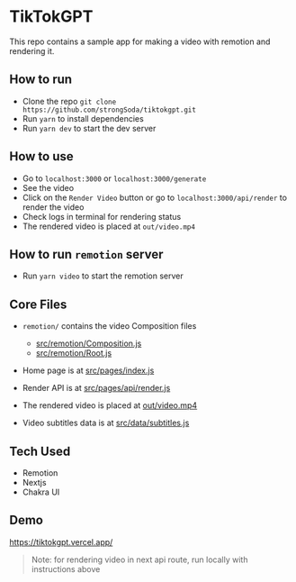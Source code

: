# TikTokGPT

This repo contains a sample app for making a video with remotion and rendering it.

## How to run

- Clone the repo `git clone https://github.com/strongSoda/tiktokgpt.git`
- Run `yarn` to install dependencies
- Run `yarn dev` to start the dev server

## How to use

- Go to `localhost:3000` or `localhost:3000/generate` 
- See the video
- Click on the `Render Video` button or go to `localhost:3000/api/render` to render the video
- Check logs in terminal for rendering status
- The rendered video is placed at `out/video.mp4`

## How to run `remotion` server

- Run `yarn video` to start the remotion server

## Core Files

- `remotion/` contains the video Composition files 
    - [src/remotion/Composition.js](src/remotion/Composition.js)
    - [src/remotion/Root.js](src/remotion/Root.js)

- Home page is at [src/pages/index.js](src/pages/index.js)
- Render API is at [src/pages/api/render.js](src/pages/api/render.js)
- The rendered video is placed at [out/video.mp4](out/video.mp4)
- Video subtitles data is at [src/data/subtitles.js](src/data/subtitles.js)


## Tech Used

- Remotion
- Nextjs
- Chakra UI

## Demo

https://tiktokgpt.vercel.app/

> Note: for rendering video in next api route, run locally with instructions above


